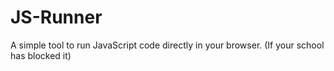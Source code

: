 # JS-Runner
A simple tool to run JavaScript code directly in your browser. (If your school has blocked it)
